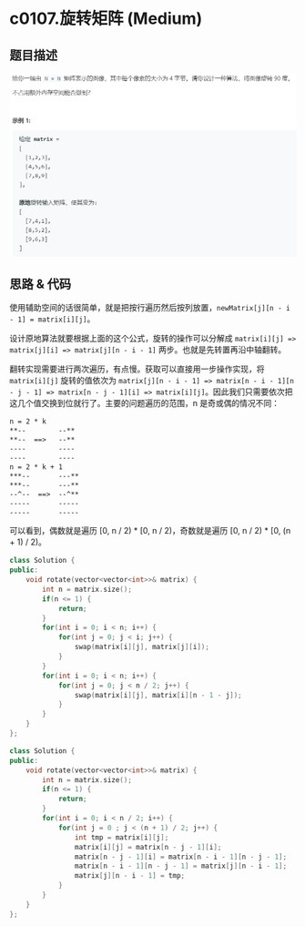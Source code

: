# c0107.旋转矩阵 (Medium)

## 题目描述

![](ci0107.png)

## 思路 & 代码

使用辅助空间的话很简单，就是把按行遍历然后按列放置，`newMatrix[j][n - i - 1] = matrix[i][j]`。

设计原地算法就要根据上面的这个公式，旋转的操作可以分解成 `matrix[i][j] => matrix[j][i] => matrix[j][n - i - 1]` 两步。也就是先转置再沿中轴翻转。

翻转实现需要进行两次遍历，有点慢。获取可以直接用一步操作实现，将 `matrix[i][j]` 旋转的值依次为 `matrix[j][n - i - 1] => matrix[n - i - 1][n - j - 1] => matrix[n - j - 1][i] => matrix[i][j]`。因此我们只需要依次把这几个值交换到位就行了。主要的问题遍历的范围，n 是奇或偶的情况不同：

```
n = 2 * k
**--        --**
**--  ==>   --**
----        ----
----        ----
n = 2 * k + 1
***--       ---**
***--       ---**
--^--  ==>  --^**
-----       -----
-----       -----
```

可以看到，偶数就是遍历 [0, n / 2) * [0, n / 2)，奇数就是遍历 [0, n / 2) * [0, (n + 1) / 2)。

```c++ tab="旋转变翻转"
class Solution {
public:
    void rotate(vector<vector<int>>& matrix) {
        int n = matrix.size();
        if(n <= 1) {
            return;
        }
        for(int i = 0; i < n; i++) {
            for(int j = 0; j < i; j++) {
                swap(matrix[i][j], matrix[j][i]);
            }
        }
        for(int i = 0; i < n; i++) {
            for(int j = 0; j < n / 2; j++) {
                swap(matrix[i][j], matrix[i][n - 1 - j]);
            }
        }
    }
};
```

```c++ tab="一步变换"
class Solution {
public:
    void rotate(vector<vector<int>>& matrix) {
        int n = matrix.size();
        if(n <= 1) {
            return;
        }
        for(int i = 0; i < n / 2; i++) {
            for(int j = 0 ; j < (n + 1) / 2; j++) {
                int tmp = matrix[i][j];
                matrix[i][j] = matrix[n - j - 1][i];
                matrix[n - j - 1][i] = matrix[n - i - 1][n - j - 1];
                matrix[n - i - 1][n - j - 1] = matrix[j][n - i - 1];
                matrix[j][n - i - 1] = tmp;
            }
        }
    }
};
```